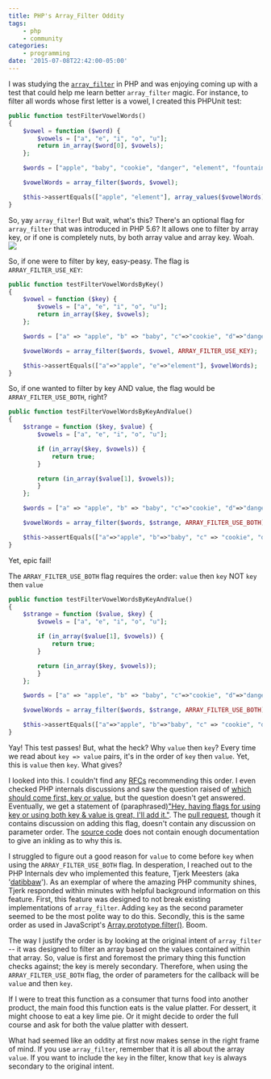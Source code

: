 ```yaml
---
title: PHP's Array_Filter Oddity
tags:
    - php
    - community
categories:
    - programming
date: '2015-07-08T22:42:00-05:00'
---
```

I was studying the [`array_filter`](http://php.net/manual/en/function.array-filter.php) in PHP and was enjoying coming up with a test that could help me learn better `array_filter` magic. For instance, to filter all words whose first letter is a vowel, I created this PHPUnit test:

```php
public function testFilterVowelWords()
{
    $vowel = function ($word) {
        $vowels = ["a", "e", "i", "o", "u"];
        return in_array($word[0], $vowels);
    };

    $words = ["apple", "baby", "cookie", "danger", "element", "fountain", "grape"];

    $vowelWords = array_filter($words, $vowel);

    $this->assertEquals(["apple", "element"], array_values($vowelWords));
}
```

So, yay `array_filter`! But wait, what's this? There's an optional flag for `array_filter` that was introduced in PHP 5.6? It allows one to filter by array key, or if one is completely nuts, by both array value and array key. Woah.
<img src="https://s3.amazonaws.com/giphymedia/media/yUIktdHUIamcg/giphy.gif">

So, if one were to filter by key, easy-peasy. The flag is `ARRAY_FILTER_USE_KEY`:

```php
public function testFilterVowelWordsByKey()
{
    $vowel = function ($key) {
        $vowels = ["a", "e", "i", "o", "u"];
        return in_array($key, $vowels);
    };

    $words = ["a" => "apple", "b" => "baby", "c"=>"cookie", "d"=>"danger", "e"=>"element", "f"=>"fountain", "g"=>"grape"];

    $vowelWords = array_filter($words, $vowel, ARRAY_FILTER_USE_KEY);

    $this->assertEquals(["a"=>"apple", "e"=>"element"], $vowelWords);
}
```

So, if one wanted to filter by key AND value, the flag would be `ARRAY_FILTER_USE_BOTH`, right?

```php
public function testFilterVowelWordsByKeyAndValue()
{
    $strange = function ($key, $value) {
        $vowels = ["a", "e", "i", "o", "u"];

        if (in_array($key, $vowels)) {
            return true;
        }

        return (in_array($value[1], $vowels));
        }
    };

    $words = ["a" => "apple", "b" => "baby", "c"=>"cookie", "d"=>"danger", "e"=>"element", "f"=>"fountain", "g"=>"grape"];

    $vowelWords = array_filter($words, $strange, ARRAY_FILTER_USE_BOTH);

    $this->assertEquals(["a"=>"apple", "b"=>"baby", "c" => "cookie", "d" => "danger", "e" => "element", "f" => "fountain"], $vowelWords);
}
```

Yet, epic fail!

The `ARRAY_FILTER_USE_BOTH` flag requires the order: `value` then `key` NOT `key` then `value`

```php
public function testFilterVowelWordsByKeyAndValue()
{
    $strange = function ($value, $key) {
        $vowels = ["a", "e", "i", "o", "u"];

        if (in_array($value[1], $vowels)) {
            return true;
        }

        return (in_array($key, $vowels));
        }
    };

    $words = ["a" => "apple", "b" => "baby", "c"=>"cookie", "d"=>"danger", "e"=>"element", "f"=>"fountain", "g"=>"grape"];

    $vowelWords = array_filter($words, $strange, ARRAY_FILTER_USE_BOTH);

    $this->assertEquals(["a"=>"apple", "b"=>"baby", "c" => "cookie", "d" => "danger", "e" => "element", "f" => "fountain"], $vowelWords);
}
```

Yay! This test passes! But, what the heck? Why `value` then `key`? Every time we read about `key => value` pairs, it's in the order of `key` then `value`. Yet, this is `value` then `key`. What gives?

I looked into this. I couldn't find any [RFCs](https://wiki.php.net/rfc) recommending this order. I even checked PHP internals discussions and saw the question raised of [which should come first, key or value](http://marc.info/?l=php-internals&m=137159339704961&w=2), but the question doesn't get answered. Eventually, we get a statement of (paraphrased)["Hey, having flags for using key or using both key & value is great, I'll add it."](http://marc.info/?l=php-internals&m=138023845322301&w=2). The [pull request](https://github.com/php/php-src/pull/287), though it contains discussion on adding this flag, doesn't contain any discussion on parameter order. The [source code](https://github.com/php/php-src/blob/master/ext/standard/array.c#L4803) does not contain enough documentation to give an inkling as to why this is.

I struggled to figure out a good reason for `value` to come before `key` when using the `ARRAY_FILTER_USE_BOTH` flag. In desperation, I reached out to the PHP Internals dev who implemented this feature, Tjerk Meesters (aka '[datibbaw](https://twitter.com/datibbaW)'). As an exemplar of where the amazing PHP community shines, Tjerk responded within minutes with helpful background information on this feature. First, this feature was designed to not break existing implementations of `array_filter`. Adding `key` as the second parameter seemed to be the most polite way to do this. Secondly, this is the same order as used in JavaScript's [Array.prototype.filter()](https://developer.mozilla.org/en-US/docs/Web/JavaScript/Reference/Global_Objects/Array/filter). Boom.

The way I justify the order is by looking at the original intent of `array_filter` -- it was designed to filter an array based on the values contained within that array. So, value is first and foremost the primary thing this function checks against; the key is merely secondary. Therefore, when using the `ARRAY_FILTER_USE_BOTH` flag, the order of parameters for the callback will be `value` and then `key`.

If I were to treat this function as a consumer that turns food into another product, the main food this function eats is the value platter. For dessert, it might choose to eat a key lime pie. Or it might decide to order the full course and ask for both the value platter with dessert.

What had seemed like an oddity at first now makes sense in the right frame of mind. If you use `array_filter`, remember that it is all about the array `value`. If you want to include the `key` in the filter, know that `key` is always secondary to the original intent.
